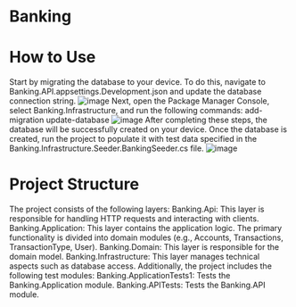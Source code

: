 # Banking

# **How to Use**
Start by migrating the database to your device. To do this, navigate to Banking.API.appsettings.Development.json and update the database connection string.
![image](https://github.com/user-attachments/assets/2e1d55c5-0f14-40d5-af19-ca15ff0086b1)
Next, open the Package Manager Console, select Banking.Infrastructure, and run the following commands:
add-migration <NameMigration>
update-database
![image](https://github.com/user-attachments/assets/5b66a795-b841-402d-940b-2157672ed99a)
After completing these steps, the database will be successfully created on your device. Once the database is created, run the project to populate it with test data specified in the Banking.Infrastructure.Seeder.BankingSeeder.cs file.
![image](https://github.com/user-attachments/assets/a35df879-befb-4a84-9d59-cf7b50ed5ba4)

# **Project Structure**
The project consists of the following layers:
Banking.Api:
This layer is responsible for handling HTTP requests and interacting with clients.
Banking.Application:
This layer contains the application logic. The primary functionality is divided into domain modules (e.g., Accounts, Transactions, TransactionType, User).
Banking.Domain:
This layer is responsible for the domain model.
Banking.Infrastructure:
This layer manages technical aspects such as database access.
Additionally, the project includes the following test modules:
Banking.ApplicationTests1: Tests the Banking.Application module.
Banking.APITests: Tests the Banking.API module.
